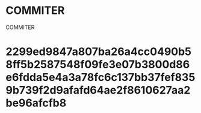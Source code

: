 # COMMITER
COMMITER






# 2299ed9847a807ba26a4cc0490b58ff5b2587548f09fe3e07b3800d86e6fdda5e4a3a78fc6c137bb37fef8359b739f2d9afafd64ae2f8610627aa2be96afcfb8
